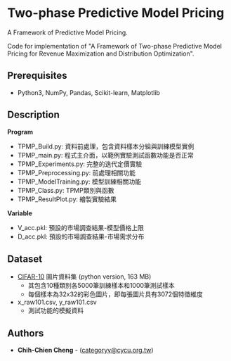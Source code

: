 # Two-phase Predictive Model Pricing
A Framework of Predictive Model Pricing.

Code for implementation of "A Framework of Two-phase Predictive Model Pricing for Revenue Maximization and Distribution Optimization".

## Prerequisites
- Python3, NumPy, Pandas, Scikit-learn, Matplotlib

## Description
**Program**
- TPMP_Build.py: 資料前處理，包含資料樣本分組與訓練模型實例
- TPMP_main.py: 程式主介面，以範例實驗測試函數功能是否正常
- TPMP_Experiments.py: 完整的迭代定價實驗
- TPMP_Preprocessing.py: 前處理相關功能
- TPMP_ModelTraining.py: 模型訓練相關功能
- TPMP_Class.py: TPMP類別與函數
- TPMP_ResultPlot.py: 繪製實驗結果

**Variable**
- V_acc.pkl: 預設的市場調查結果-模型價格上限
- D_acc.pkl: 預設的市場調查結果-市場需求分布

## Dataset
- [CIFAR-10](https://www.cs.toronto.edu/~kriz/cifar.html) 圖片資料集 (python version, 163 MB)
  - 其包含10種類別各5000筆訓練樣本和1000筆測試樣本
  - 每個樣本為32x32的彩色圖片，即每張圖片具有3072個特徵維度
- x_raw101.csv, y_raw101.csv
  - 測試功能的模擬資料

## Authors
* **Chih-Chien Cheng** - (categoryv@cycu.org.tw)
